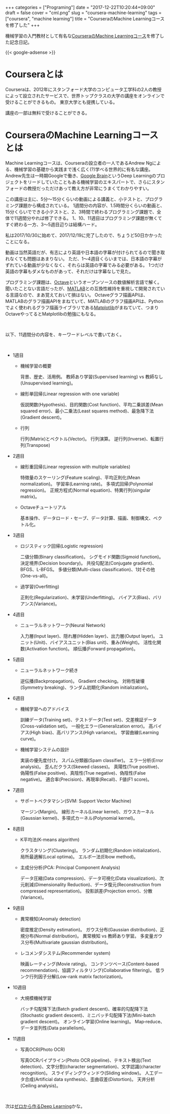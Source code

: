 +++
categories = ["Programing"]
date = "2017-12-22T10:20:44+09:00"
draft = false
cover = "cml.png"
slug = "coursera-machine-learning"
tags = ["coursera", "machine learning"]
title = "CourseraのMachine Learningコースを修了した"
+++

機械学習の入門教材として有名な[CourseraのMachine Learningコース](https://www.coursera.org/learn/machine-learning)を修了した記念日記。

<!--more-->

{{< google-adsense >}}

# Courseraとは
Courseraは、2012年にスタンフォード大学のコンピュータ工学科の2人の教授によって設立されたサービスで、世界トップクラスの大学の講座をオンラインで受けることができるもの。
東京大学とも提携している。

講座の一部は無料で受けることができる。

# CourseraのMachine Learningコースとは
Machine Learningコースは、Courseraの設立者の一人であるAndrew Ngによる、機械学習の基礎から実践まで浅く広く(?)学べる世界的に有名な講座。
Andrew先生は一時期Googleで働き、[Google Brain](https://en.wikipedia.org/wiki/Google_Brain)というDeep Learningのプロジェクトをリードしていたこともある機械学習のエキスパートで、さらにスタンフォードの教授だっただけあって教え方が非常にうまくてわかりやすい。

この講座は主に、5分～15分くらいの動画による講義と、小テストと、プログラミング課題から構成されている。
1週間分の内容が、1.5時間分くらいの動画と、15分くらいでできる小テストと、2、3時間で終わるプログラミング課題で、全体で11週間分やれば修了できる。
1、10、11週目はプログラミング課題が無くてすぐ終わる一方、3～5週目辺りは結構ハード。

私は2017/10/30に始めて、2017/12/19に完了したので、ちょうど50日かかったことになる。

動画は当然英語だが、有志により英語や日本語の字幕が付けられてるので聞き取れなくても問題はあまりない。
ただ、1～4週目くらいまでは、日本語の字幕がずれている動画が少なくなく、それらは英語の字幕でみる必要がある。
1つだけ英語の字幕もダメなものがあって、それだけは字幕なしで見た。

プログラミング課題は、[Octave](https://www.gnu.org/software/octave/)というオープンソースの数値解析言語で解く。
聞いたことない言語だったが、[MATLAB](https://jp.mathworks.com/programs/trials/trial_request.html?ref=ggl&s_eid=ppc_30300738322&q=matlab)との互換性維持を重視して開発されている言語なので、まあ覚えておいて損はない。
Octaveグラフ描画APIは、MATLABのグラフ描画APIをまねていて、MATLABのグラフ描画APIは、Pythonでよく使われるグラフ描画ライブラリである[Matplotlib](https://matplotlib.org/)がまねていて、つまりOctaveやってるとMatplotlibの勉強にもなる。

<br>

以下、11週間分の内容を、キーワードレベルで書いておく。

<br>

* 1週目

    * 機械学習の概要

        背景、歴史、活用例。
        教師あり学習(Supervised learning) vs 教師なし(Unsupervised learning)。

    * 線形単回帰(Linear regression with one variable)

        仮説関数(Hypothesis)、目的関数(Cost function)、平均二乗誤差(Mean squared error)、最小二乗法(Least squares method)、最急降下法(Gradient descent)。

    * 行列

        行列(Matrix)とベクトル(Vector)。
        行列演算。
        逆行列(Inverse)、転置行列(Transpose)

* 2週目

    * 線形重回帰(Linear regression with multiple variables)

        特徴量のスケーリング(Feature scaling)、平均正則化(Mean normalization)。
        学習率(Learning rate)。
        多項式回帰(Polynomial regression)。
        正規方程式(Normal equation)、特異行列(singular matrix)。

    * Octaveチュートリアル

        基本操作、データロード・セーブ、データ計算、描画、制御構文、ベクトル化。

* 3週目

    * ロジスティック回帰(Logistic regression)

        二値分類(Binary classification)。
        シグモイド関数(Sigmoid function)。
        決定境界(Decision boundary)。
        共役勾配法(Conjugate gradient)、BFGS、L-BFGS。
        多値分類(Multi-class classification)、1対その他(One-vs-all)。

    * 過学習(Overfitting)

        正則化(Regularization)、未学習(Underfitting)。
        バイアス(Bias)、バリアンス(Variance)。

* 4週目

    * ニューラルネットワーク(Neural Network)

        入力層(Input layer)、隠れ層(Hidden layer)、出力層(Output layer)。
        ユニット(Unit)、バイアスユニット(Bias unit)、重み(Weight)。
        活性化関数(Activation function)。
        順伝播(Forward propagation)。

* 5週目

    * ニューラルネットワーク続き

        逆伝播(Backpropagation)。
        Gradient checking。
        対称性破壊(Symmetry breaking)、ランダム初期化(Random initialization)。

* 6週目

    * 機械学習へのアドバイス

        訓練データ(Training set)、テストデータ(Test set)、交差検証データ(Cross-validation set)。
        一般化エラー(Generalization error)。
        高バイアス(High bias)、高バリアンス(High variance)。
        学習曲線(Learning curve)。

    * 機械学習システムの設計

        実装の優先度付け。
        スパム分類器(Spam classifier)。
        エラー分析(Error analysis)。
        歪んだクラス(Skewed classes)。
        真陽性(True positive)、偽陽性(False positive)、真陰性(True negative)、偽陰性(False negative)。
        適合率(Precision)、再現率(Recall)、F値(F1 score)。


* 7週目

    * サポートベクタマシン(SVM: Support Vector Machine)

        マージン(Margin)。
        線形カーネル(Linear kernel)、ガウスカーネル(Gaussian kernel)、多項式カーネル(Polynomial kernel)。

* 8週目

    * K平均法(K-means algorithm)

        クラスタリング(Clustering)。
        ランダム初期化(Random initialization)、局所最適解(Local optima)。
        エルボー法(Elbow method)。

    * 主成分分析(PCA: Principal Component Analysis)

        データ圧縮(Data compression)、データ可視化(Data visualization)、次元削減(Dimensionality Reduction)、データ復元(Reconstruction from compressed representation)。
        投影誤差(Projection error)、分散(Variance)。

* 9週目

    * 異常検知(Anomaly detection)

        密度推定(Density estimation)。
        ガウス分布(Gaussian distribution)、正規分布(Normal distribution)。
        異常検知 vs 教師あり学習。
        多変量ガウス分布(Multivariate gaussian distribution)。

    * レコメンダシステム(Recommender system)

        映画レーティング(Movie rating)。
        コンテンツベース(Content-­based recommendation)、協調フィルタリング(Collaborative filtering)。
        低ランク行列因子分解(Low-rank matrix factorization)。

* 10週目

    * 大規模機械学習

        バッチ勾配降下法(Batch gradient descent)、確率的勾配降下法(Stochastic gradient descent)、ミニバッチ勾配降下法(Mini-batch gradient descent)。
        オンライン学習(Online learning)。
        Map­‐reduce、データ並列性(Data parallelism)。

* 11週目

    * 写真OCR(Photo OCR)

        写真OCRパイプライン(Photo OCR pipeline)、テキスト検出(Text detection)、文字分割(character segmentation)、文字認識(character recognition)。
        スライディングウィンドウ(Sliding window)。
        人工データ合成(Artificial data synthesis)、歪曲収差(Distortion)。
        天井分析(Ceiling analysis)。

<br>

次は[ゼロから作るDeep Learning](https://www.oreilly.co.jp/books/9784873117584/)かな。
